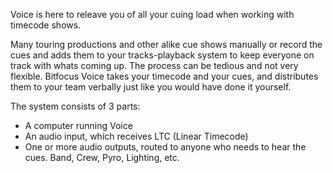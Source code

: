 Voice is here to releave you of all your cuing load when working with timecode shows.

Many touring productions and other alike cue shows manually or record the cues and adds them to your tracks-playback system to keep everyone on track with whats coming up. The process can be tedious and not very flexible. Bitfocus Voice takes your timecode and your cues, and distributes them to your team verbally just like you would have done it yourself.

The system consists of 3 parts:

- A computer running Voice
- An audio input, which receives LTC (Linear Timecode)
- One or more audio outputs, routed to anyone who needs to hear the cues. Band, Crew, Pyro, Lighting, etc.
